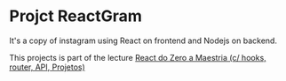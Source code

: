 # Projct ReactGram

It's a copy of instagram using React on frontend and Nodejs on backend.

This projects is part of the lecture [React do Zero a Maestria (c/ hooks, router, API, Projetos)](https://www.udemy.com/course/react-do-zero-a-maestria-c-hooks-router-api-projetos/)
